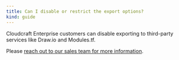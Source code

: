 ```yaml
---
title: Can I disable or restrict the export options?
kind: guide
---
```


Cloudcraft Enterprise customers can disable exporting to third-party services like Draw.io and Modules.tf.

Please [reach out to our sales team for more information](mailto:cloudcraft-sales@datadoghq.com).

